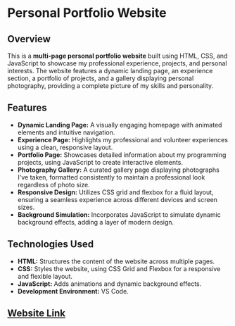 # Personal Portfolio Website

## Overview
This is a **multi-page personal portfolio website** built using HTML, CSS, and JavaScript to showcase my professional experience, projects, and personal interests. The website features a dynamic landing page, an experience section, a portfolio of projects, and a gallery displaying personal photography, providing a complete picture of my skills and personality.

## Features
- **Dynamic Landing Page:** A visually engaging homepage with animated elements and intuitive navigation.
- **Experience Page:** Highlights my professional and volunteer experiences using a clean, responsive layout.
- **Portfolio Page:** Showcases detailed information about my programming projects, using JavaScript to create interactive elements.
- **Photography Gallery:** A curated gallery page displaying photographs I've taken, formatted consistently to maintain a professional look regardless of photo size.
- **Responsive Design:** Utilizes CSS grid and flexbox for a fluid layout, ensuring a seamless experience across different devices and screen sizes.
- **Background Simulation:** Incorporates JavaScript to simulate dynamic background effects, adding a layer of modern design.

## Technologies Used
- **HTML:** Structures the content of the website across multiple pages.
- **CSS:** Styles the website, using CSS Grid and Flexbox for a responsive and flexible layout.
- **JavaScript:** Adds animations and dynamic background effects.
- **Development Environment:** VS Code.

## [Website Link](https://dinosaur-oatmeal.github.io/index.html "Will's Website Home")
